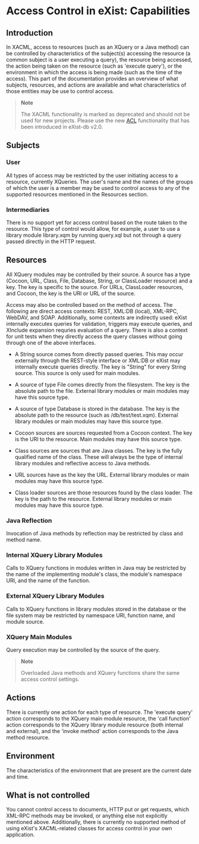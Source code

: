 # Access Control in eXist: Capabilities

## Introduction

In XACML, access to resources (such as an XQuery or a Java method) can be controlled by characteristics of the subject(s) accessing the resource (a common subject is a user executing a query), the resource being accessed, the action being taken on the resource (such as 'execute query'), or the environment in which the access is being made (such as the time of the access). This part of the documentation provides an overview of what subjects, resources, and actions are available and what characteristics of those entities may be use to control access.

> **Note**
>
> The XACML functionality is marked as deprecated and should not be used for new projects. Please use the new [ACL](security.md#ACLs) functionality that has been introduced in eXist-db v2.0.

## Subjects

### User

All types of access may be restricted by the user initiating access to a resource, currently XQueries. The user's name and the names of the groups of which the user is a member may be used to control access to any of the supported resources mentioned in the Resources section.

### Intermediaries

There is no support yet for access control based on the route taken to the resource. This type of control would allow, for example, a user to use a library module library.xqm by running query.xql but not through a query passed directly in the HTTP request.

## Resources

All XQuery modules may be controlled by their source. A source has a type (Cocoon, URL, Class, File, Database, String, or ClassLoader resource) and a key. The key is specific to the source. For URLs, ClassLoader resources, and Cocoon, the key is the URI or URL of the source.

Access may also be controlled based on the method of access. The following are direct access contexts: REST, XML:DB (local), XML-RPC, WebDAV, and SOAP. Additionally, some contexts are indirectly used: eXist internally executes queries for validation, triggers may execute queries, and XInclude expansion requries evaluation of a query. There is also a context for unit tests when they directly access the query classes without going through one of the above interfaces.

-   A String source comes from directly passed queries. This may occur externally through the REST-style interface or XML:DB or eXist may internally execute queries directly. The key is "String" for every String source. This source is only used for main modules.

-   A source of type File comes directly from the filesystem. The key is the absolute path to the file. External library modules or main modules may have this source type.

-   A source of type Database is stored in the database. The key is the absolute path to the resource (such as /db/test/test.xqm). External library modules or main modules may have this source type.

-   Cocoon sources are sources requested from a Cocoon context. The key is the URI to the resource. Main modules may have this source type.

-   Class sources are sources that are Java classes. The key is the fully qualified name of the class. These will always be the type of internal library modules and reflective access to Java methods.

-   URL sources have as the key the URL. External library modules or main modules may have this source type.

-   Class loader sources are those resources found by the class loader. The key is the path to the resource. External library modules or main modules may have this source type.

### Java Reflection

Invocation of Java methods by reflection may be restricted by class and method name.

### Internal XQuery Library Modules

Calls to XQuery functions in modules written in Java may be restricted by the name of the implementing module's class, the module's namespace URI, and the name of the function.

### External XQuery Library Modules

Calls to XQuery functions in library modules stored in the database or the file system may be restricted by namespace URI, function name, and module source.

### XQuery Main Modules

Query execution may be controlled by the source of the query.

> **Note**
>
> Overloaded Java methods and XQuery functions share the same access control settings.

## Actions

There is currently one action for each type of resource. The 'execute query' action corresponds to the XQuery main module resource, the 'call function' action corresponds to the XQuery library module resource (both internal and external), and the 'invoke method' action corresponds to the Java method resource.

## Environment

The characteristics of the environment that are present are the current date and time.

## What is not controlled

You cannot control access to documents, HTTP put or get requests, which XML-RPC methods may be invoked, or anything else not explicitly mentioned above. Additionally, there is currently no supported method of using eXist's XACML-related classes for access control in your own application.
